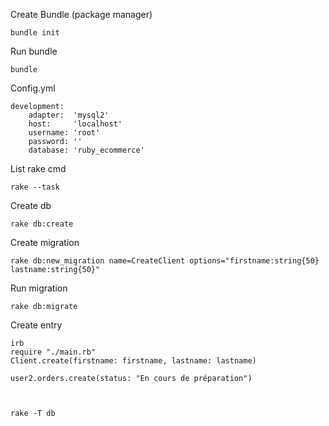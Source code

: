 Create Bundle (package manager)

    bundle init

Run bundle

    bundle

Config.yml

    development:
        adapter:  'mysql2'
        host:     'localhost'
        username: 'root'
        password: ''
        database: 'ruby_ecommerce'

List rake cmd

    rake --task

Create db

    rake db:create

Create migration

    rake db:new_migration name=CreateClient options="firstname:string{50} lastname:string{50}"

Run migration

    rake db:migrate

Create entry

    irb
    require "./main.rb"
    Client.create(firstname: firstname, lastname: lastname)

    user2.orders.create(status: "En cours de préparation")

    

    rake -T db